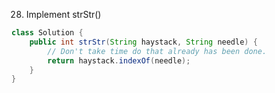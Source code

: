 28. Implement strStr()

```java
class Solution {
    public int strStr(String haystack, String needle) {
        // Don't take time do that already has been done.
        return haystack.indexOf(needle);
    }
}
```
